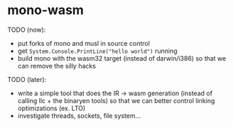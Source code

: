# mono-wasm

TODO (now):

* put forks of mono and musl in source control
* get `System.Console.PrintLine("hello world")` running
* build mono with the wasm32 target (instead of darwin/i386) so that we can remove the silly hacks

TODO (later):

* write a simple tool that does the IR -> wasm generation (instead of calling llc + the binaryen tools) so that we can better control linking optimizations (ex. LTO)
* investigate threads, sockets, file system...
